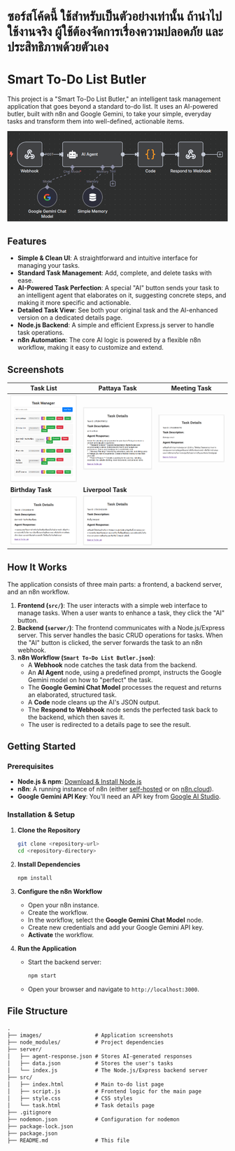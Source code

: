 # ซอร์สโค้ดนี้ ใช้สำหรับเป็นตัวอย่างเท่านั้น ถ้านำไปใช้งานจริง ผู้ใช้ต้องจัดการเรื่องความปลอดภัย และ ประสิทธิภาพด้วยตัวเอง

# Smart To-Do List Butler

This project is a "Smart To-Do List Butler," an intelligent task management application that goes beyond a standard to-do list. It uses an AI-powered butler, built with n8n and Google Gemini, to take your simple, everyday tasks and transform them into well-defined, actionable items.

![Workflow](images/workflow.png)

## Features

- **Simple & Clean UI**: A straightforward and intuitive interface for managing your tasks.
- **Standard Task Management**: Add, complete, and delete tasks with ease.
- **AI-Powered Task Perfection**: A special "AI" button sends your task to an intelligent agent that elaborates on it, suggesting concrete steps, and making it more specific and actionable.
- **Detailed Task View**: See both your original task and the AI-enhanced version on a dedicated details page.
- **Node.js Backend**: A simple and efficient Express.js server to handle task operations.
- **n8n Automation**: The core AI logic is powered by a flexible n8n workflow, making it easy to customize and extend.

## Screenshots

| Task List | Pattaya Task | Meeting Task |
|---|---|---|
| ![Task List](images/task-list.png) | ![Pattaya Task](images/pattaya.png) | ![Meeting Task](images/meeting.png) |
| **Birthday Task** | **Liverpool Task** |
| ![Birthday Task](images/bd.png) | ![Liverpool Task](images/liverpool.png) |

## How It Works

The application consists of three main parts: a frontend, a backend server, and an n8n workflow.

1.  **Frontend (`src/`)**: The user interacts with a simple web interface to manage tasks. When a user wants to enhance a task, they click the "AI" button.
2.  **Backend (`server/`)**: The frontend communicates with a Node.js/Express server. This server handles the basic CRUD operations for tasks. When the "AI" button is clicked, the server forwards the task to an n8n webhook.
3.  **n8n Workflow (`Smart To-Do List Butler.json`)**:
    *   A **Webhook** node catches the task data from the backend.
    *   An **AI Agent** node, using a predefined prompt, instructs the Google Gemini model on how to "perfect" the task.
    *   The **Google Gemini Chat Model** processes the request and returns an elaborated, structured task.
    *   A **Code** node cleans up the AI's JSON output.
    *   The **Respond to Webhook** node sends the perfected task back to the backend, which then saves it.
    *   The user is redirected to a details page to see the result.

## Getting Started

### Prerequisites

-   **Node.js & npm**: [Download & Install Node.js](https://nodejs.org/)
-   **n8n**: A running instance of n8n (either [self-hosted](https://docs.n8n.io/hosting/installation/) or on [n8n.cloud](https://n8n.cloud/)).
-   **Google Gemini API Key**: You'll need an API key from [Google AI Studio](https://aistudio.google.com/).

### Installation & Setup

1.  **Clone the Repository**
    ```bash
    git clone <repository-url>
    cd <repository-directory>
    ```

2.  **Install Dependencies**
    ```bash
    npm install
    ```

3.  **Configure the n8n Workflow**
    *   Open your n8n instance.
    *   Create the workflow.
    *   In the workflow, select the **Google Gemini Chat Model** node.
    *   Create new credentials and add your Google Gemini API key.
    *   **Activate** the workflow.

4.  **Run the Application**
    *   Start the backend server:
        ```bash
        npm start
        ```
    *   Open your browser and navigate to `http://localhost:3000`.

## File Structure

```
.
├── images/                 # Application screenshots
├── node_modules/           # Project dependencies
├── server/
│   ├── agent-response.json # Stores AI-generated responses
│   ├── data.json           # Stores the user's tasks
│   └── index.js            # The Node.js/Express backend server
├── src/
│   ├── index.html          # Main to-do list page
│   ├── script.js           # Frontend logic for the main page
│   ├── style.css           # CSS styles
│   └── task.html           # Task details page
├── .gitignore
├── nodemon.json            # Configuration for nodemon
├── package-lock.json
├── package.json
├── README.md               # This file
```

